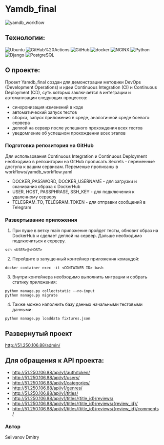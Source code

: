 # Yamdb_final

![yamdb_workflow](https://github.com/Dimanitto/yamdb_final/actions/workflows/yamdb_workflow.yml/badge.svg)

## Технологии:
![Ubuntu](https://img.shields.io/badge/Ubuntu-E95420?style=for-the-badge&logo=ubuntu&logoColor=white)
![GitHub%20Actions](https://img.shields.io/badge/-GitHub%20Actions-464646??style=flat-square&logo=GitHub%20actions) ![GitHub](https://img.shields.io/badge/-GitHub-464646??style=flat-square&logo=GitHub) ![docker](https://img.shields.io/badge/-Docker-464646??style=flat-square&logo=docker) ![NGINX](https://img.shields.io/badge/-NGINX-464646??style=flat-square&logo=NGINX) ![Python](https://img.shields.io/badge/-Python-464646??style=flat-square&logo=Python) ![Django](https://img.shields.io/badge/-Django-464646??style=flat-square&logo=Django) ![PostgreSQL](https://img.shields.io/badge/-PostgreSQL-464646??style=flat-square&logo=PostgreSQL)

## О проекте:
Проект Yamdb_final создан для демонстрации методики DevOps (Development Operations) и идеи Continuous Integration (CI) и Continuous Deployment (CD),
суть которых заключается в интеграции и автоматизации следующих процессов:
* синхронизация изменений в коде
* автоматический запуск тестов
* сборка, запуск приложения в среде, аналогичной среде боевого сервера
* деплой на сервер после успешного прохождения всех тестов
* уведомление об успешном прохождении всех этапов

### Подготовка репозитория на GitHub

Для использования Continuous Integration и Continuous Deployment необходимо в репозитории на GitHub прописать Secrets - переменные доступа к вашим сервисам.
Переменые прописаны в workflows/yamdb_workflow.yaml

* DOCKER_PASSWORD, DOCKER_USERNAME - для загрузки и скачивания образа с DockerHub 
* USER, HOST, PASSPHRASE, SSH_KEY - для подключения к удаленному серверу 
* TELEGRAM_TO, TELEGRAM_TOKEN - для отправки сообщений в Telegram

### Развертывание приложения

1. При пуше в ветку main приложение пройдет тесты, обновит образ на DockerHub и сделает деплой на сервер. Дальше необходимо подлкючиться к серверу.
```
ssh <USER>@<HOST>
```
2. Перейдите в запущенный контейнер приложения командой:
```
docker container exec -it <CONTAINER ID> bash
```
3. Внутри контейнера необходимо выполнить миграции и собрать статику приложения:
```
python manage.py collectstatic --no-input
python manage.py migrate
```

4. Также можно наполнить базу данных начальными тестовыми данными:
```
python manage.py loaddata fixtures.json
```

## Развернутый проект
http://51.250.106.88/admin/

## Для обращения к API проекта:
* http://51.250.106.88/api/v1/auth/token/
* http://51.250.106.88/api/v1/users/
* http://51.250.106.88/api/v1/categories/
* http://51.250.106.88/api/v1/genres/
* http://51.250.106.88/api/v1/titles/
* http://51.250.106.88/api/v1/titles/{title_id}/reviews/
* http://51.250.106.88/api/v1/titles/{title_id}/reviews/{review_id}/
* http://51.250.106.88/api/v1/titles/{title_id}/reviews/{review_id}/comments/

### Автор
Selivanov Dmitry
